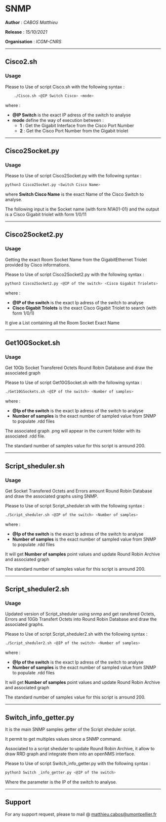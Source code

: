 # SNMP

**Author** : *CABOS Matthieu*

**Release** : *15/10/2021*

**Organisation** : *ICGM-CNRS*

*******************************************

## Cisco2.sh


### Usage

Please to Use of script Cisco.sh with the following syntax :

```bash
	./Cisco.sh <@IP Switch Cisco> <mode>
```

where :
* **@IP Switch** is the exact IP adress of the switch to analyse
* **mode** define the way of execution between :
  * **1** : Get the Gigabit Interface from the Cisco Port Number
  * **2** : Get the Cisco Port Number from the Gigabit triolet

*******************************************

## Cisco2Socket.py

### Usage

Please to Use of script Cisco2Socket.py with the following syntax :

```bash
python3 Cisco2Socket.py <Switch Cisco Name> 
```
where **Switch Cisco Name** is the exact Name of the Cisco Switch to analyse.

The following input is the Socket name (with form N1A01-01) and the output is a Cisco Gigabit triolet with form 1/0/11

*******************************************

## Cisco2Socket2.py

### Usage

Getting the exact Room Socket Name from the GigabitEthernet Triolet provided by Cisco informations.

Please to Use of script Cisco2Socket2.py with the following syntax :

```bash
python3 Cisco2Socket2.py <@IP of the switch> <Cisco Gigabit Triolets>
```
where :
  * **@IP of the switch** is the exact Ip adress of the switch to analyse
  * **Cisco Gigabit Triolets** is the exact Cisco Gigabit Triolet to search (with form 1/0/1)

It give a List containing all the Room Socket Exact Name

*******************************************

## Get10GSocket.sh


### Usage

Get 10Gb Socket Transfered Octets Round Robin Database and draw the associated graph

Please to Use of script Get10GSocket.sh with the following syntax :

```bash
./Get10GSockets.sh <@IP of the switch> <Number of samples>
```

where :
  * **@Ip of the switch** is the exact Ip adress of the switch to analyse
  * **Number of samples** is the exact number of sampled value from SNMP to populate .rdd files
 
The associated graph .png will appear in the current folder with its associated .rdd file.

The standard number of samples value for this script is arround 200.

*******************************************

## Script_sheduler.sh

### Usage

Get Socket Transfered Octets and Errors amount Round Robin Database and draw the associated graphs using SNMP.

Please to Use of script Script_sheduler.sh with the following syntax :
```bash
./Script_sheduler.sh <@IP of the switch> <Number of samples>
```

where :
  * **@Ip of the switch** is the exact Ip adress of the switch to analyse
  * **Number of samples** is the exact number of sampled value from SNMP to populate .rdd files

It will get **Number of samples** point values and update Round Robin Archive and associated graph

The standard number of samples value for this script is arround 200.

*******************************************

## Script_sheduler2.sh

### Usage

Updated version of Script_sheduler using snmp and get ransfered Octets, Errors and 10Gb Transfert Octets into Round Robin Database and draw the associated graphs.


Please to Use of script Script_sheduler2.sh with the following syntax :
```bash
./Script_sheduler2.sh <@IP of the switch> <Number of samples>
```
where :
  * **@Ip of the switch** is the exact Ip adress of the switch to analyse
  * **Number of samples** is the exact number of sampled value from SNMP to populate .rdd files

It will get **Number of samples** point values and update Round Robin Archive and associated graph

The standard number of samples value for this script is arround 200.

*******************************************

## Switch_info_getter.py

It is the main SNMP samples getter of the Script sheduler script.

It permit to get multiples values since a SNMP command.

Associated to a script sheduler to update Round Robin Archive, it allow to draw RRD graph and integrate them into an openNMS interface.


Please to Use of script Switch_info_getter.py with the following syntax :

```bash
python3 Switch _info_getter.py <@IP of the switch>
```

Where the parameter is the IP of the switch to analyse.


*******************************************

## Support

For any support request, please to mail @ matthieu.cabos@umontpellier.fr
